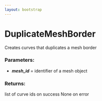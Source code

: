 ```yaml
---
layout: bootstrap
---
```


# DuplicateMeshBorder

Creates curves that duplicates a mesh border
          

### Parameters:

- ***mesh_id*** = identifier of a mesh object
        

### Returns:


list of curve ids on success
None on error
        


